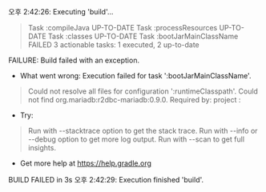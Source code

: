 오후 2:42:26: Executing 'build'...

> Task :compileJava UP-TO-DATE
> Task :processResources UP-TO-DATE
> Task :classes UP-TO-DATE
> Task :bootJarMainClassName FAILED
3 actionable tasks: 1 executed, 2 up-to-date

FAILURE: Build failed with an exception.

* What went wrong:
Execution failed for task ':bootJarMainClassName'.
> Could not resolve all files for configuration ':runtimeClasspath'.
   > Could not find org.mariadb:r2dbc-mariadb:0.9.0.
     Required by:
         project :

* Try:
> Run with --stacktrace option to get the stack trace.
> Run with --info or --debug option to get more log output.
> Run with --scan to get full insights.

* Get more help at https://help.gradle.org

BUILD FAILED in 3s
오후 2:42:29: Execution finished 'build'.
